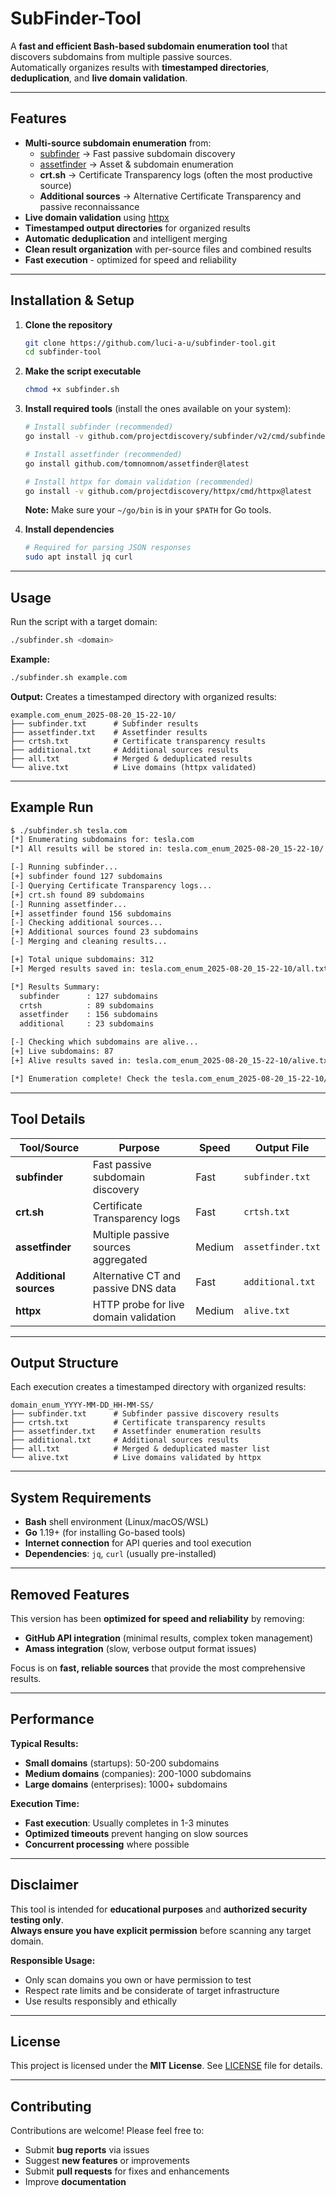 # SubFinder-Tool

A **fast and efficient Bash-based subdomain enumeration tool** that discovers subdomains from multiple passive sources.  
Automatically organizes results with **timestamped directories**, **deduplication**, and **live domain validation**.

---

## Features

- **Multi-source subdomain enumeration** from:
  - [subfinder](https://github.com/projectdiscovery/subfinder) → Fast passive subdomain discovery
  - [assetfinder](https://github.com/tomnomnom/assetfinder) → Asset & subdomain enumeration
  - **crt.sh** → Certificate Transparency logs (often the most productive source)
  - **Additional sources** → Alternative Certificate Transparency and passive reconnaissance 
- **Live domain validation** using [httpx](https://github.com/projectdiscovery/httpx)
- **Timestamped output directories** for organized results
- **Automatic deduplication** and intelligent merging
- **Clean result organization** with per-source files and combined results
- **Fast execution** - optimized for speed and reliability

---

## Installation & Setup

1. **Clone the repository**
   ```bash
   git clone https://github.com/luci-a-u/subfinder-tool.git
   cd subfinder-tool
   ```

2. **Make the script executable**
   ```bash
   chmod +x subfinder.sh
   ```

3. **Install required tools** (install the ones available on your system):
   ```bash
   # Install subfinder (recommended)
   go install -v github.com/projectdiscovery/subfinder/v2/cmd/subfinder@latest

   # Install assetfinder (recommended)
   go install github.com/tomnomnom/assetfinder@latest

   # Install httpx for domain validation (recommended)
   go install -v github.com/projectdiscovery/httpx/cmd/httpx@latest
   ```

   **Note:** Make sure your `~/go/bin` is in your `$PATH` for Go tools.

4. **Install dependencies**
   ```bash
   # Required for parsing JSON responses
   sudo apt install jq curl
   ```

---

## Usage

Run the script with a target domain:

```bash
./subfinder.sh <domain>
```

**Example:**
```bash
./subfinder.sh example.com
```

**Output:** Creates a timestamped directory with organized results:
```
example.com_enum_2025-08-20_15-22-10/
├── subfinder.txt      # Subfinder results
├── assetfinder.txt    # Assetfinder results  
├── crtsh.txt          # Certificate transparency results
├── additional.txt     # Additional sources results
├── all.txt            # Merged & deduplicated results
└── alive.txt          # Live domains (httpx validated)
```

---

## Example Run

```bash
$ ./subfinder.sh tesla.com
[*] Enumerating subdomains for: tesla.com
[*] All results will be stored in: tesla.com_enum_2025-08-20_15-22-10/

[-] Running subfinder...
[+] subfinder found 127 subdomains
[-] Querying Certificate Transparency logs...
[+] crt.sh found 89 subdomains
[-] Running assetfinder...
[+] assetfinder found 156 subdomains
[-] Checking additional sources...
[+] Additional sources found 23 subdomains
[-] Merging and cleaning results...

[+] Total unique subdomains: 312
[+] Merged results saved in: tesla.com_enum_2025-08-20_15-22-10/all.txt

[*] Results Summary:
  subfinder      : 127 subdomains
  crtsh          : 89 subdomains
  assetfinder    : 156 subdomains
  additional     : 23 subdomains

[-] Checking which subdomains are alive...
[+] Live subdomains: 87
[+] Alive results saved in: tesla.com_enum_2025-08-20_15-22-10/alive.txt

[*] Enumeration complete! Check the tesla.com_enum_2025-08-20_15-22-10/ directory for results.
```

---

## Tool Details

| Tool/Source | Purpose | Speed | Output File |
|-------------|---------|--------|-------------|
| **subfinder** | Fast passive subdomain discovery | Fast | `subfinder.txt` |
| **crt.sh** | Certificate Transparency logs | Fast | `crtsh.txt` |
| **assetfinder** | Multiple passive sources aggregated | Medium | `assetfinder.txt` |
| **Additional sources** | Alternative CT and passive DNS data | Fast | `additional.txt` |
| **httpx** | HTTP probe for live domain validation | Medium | `alive.txt` |

---

## Output Structure

Each execution creates a timestamped directory with organized results:

```
domain_enum_YYYY-MM-DD_HH-MM-SS/
├── subfinder.txt      # Subfinder passive discovery results
├── crtsh.txt          # Certificate transparency results  
├── assetfinder.txt    # Assetfinder enumeration results
├── additional.txt     # Additional sources results
├── all.txt            # Merged & deduplicated master list
└── alive.txt          # Live domains validated by httpx
```

---

## System Requirements

- **Bash** shell environment (Linux/macOS/WSL)
- **Go** 1.19+ (for installing Go-based tools)
- **Internet connection** for API queries and tool execution
- **Dependencies**: `jq`, `curl` (usually pre-installed)

---

## Removed Features

This version has been **optimized for speed and reliability** by removing:
- **GitHub API integration** (minimal results, complex token management)
- **Amass integration** (slow, verbose output format issues)

Focus is on **fast, reliable sources** that provide the most comprehensive results.

---

## Performance

**Typical Results:**
- **Small domains** (startups): 50-200 subdomains
- **Medium domains** (companies): 200-1000 subdomains  
- **Large domains** (enterprises): 1000+ subdomains

**Execution Time:**
- **Fast execution**: Usually completes in 1-3 minutes
- **Optimized timeouts** prevent hanging on slow sources
- **Concurrent processing** where possible

---

## Disclaimer

This tool is intended for **educational purposes** and **authorized security testing only**.  
**Always ensure you have explicit permission** before scanning any target domain.

**Responsible Usage:**
- Only scan domains you own or have permission to test
- Respect rate limits and be considerate of target infrastructure
- Use results responsibly and ethically

---

## License

This project is licensed under the **MIT License**. See [LICENSE](LICENSE) file for details.

---

## Contributing

Contributions are welcome! Please feel free to:
- Submit **bug reports** via issues
- Suggest **new features** or improvements  
- Submit **pull requests** for fixes and enhancements
- Improve **documentation**
